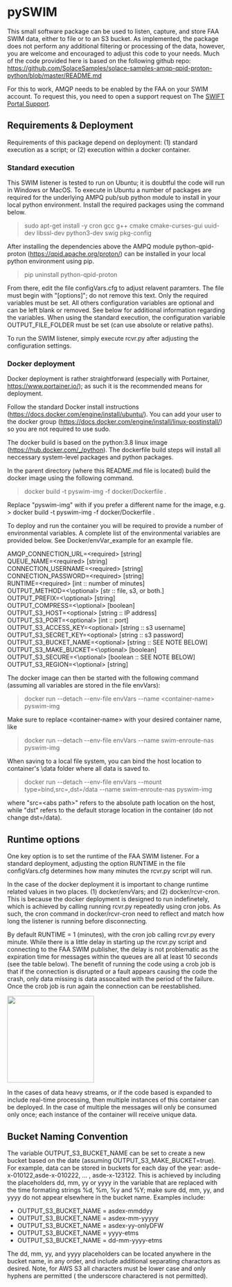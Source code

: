 # pySWIM
This small software package can be used to listen, capture, and store FAA SWIM data, either to file or to an S3 bucket.  As implemented, the package does not perform any additional filtering or processing of the data, however, you are welcome and encouraged to adjust this code to your needs.  Much of the code provided here is based on the following github repo: https://github.com/SolaceSamples/solace-samples-amqp-qpid-proton-python/blob/master/README.md  

For this to work, AMQP needs to be enabled by the FAA on your SWIM account. To request this, you need to open a support request on The [SWIFT Portal Support](https://support.swim.faa.gov/hc/en-us/requests/new).

## Requirements & Deployment
Requirements of this package depend on deployment: (1) standard execution as a script; or (2) execution within a docker container.

### Standard execution
This SWIM listener is tested to run on Ubuntu; it is doubtful the code will run in Windows or MacOS.  To execute in Ubuntu a number of packages are required for the underlying AMPQ pub/sub python module to install in your local python environment.  Install the required packages using the command below.

> sudo apt-get install -y cron gcc g++ cmake cmake-curses-gui uuid-dev libssl-dev python3-dev swig pkg-config

After installing the dependencies above the AMPQ module python-qpid-proton (https://qpid.apache.org/proton/) can be installed in your local python environment using pip.

> pip uninstall python-qpid-proton 

From there, edit the file configVars.cfg to adjust relavent paramters.  The file must begin with "[options]"; do not remove this text.  Only the required variables must be set.  All others configuration variables are optional and can be left blank or removed.  See below for additional information regarding the variables.  When using the standard execution, the configuration variable OUTPUT_FILE_FOLDER must be set (can use absolute or relative paths).

To run the SWIM listener, simply execute rcvr.py after adjusting the configuration settings.  

### Docker deployment
Docker deployment is rather straightforward (especially with Portainer, https://www.portainer.io/); as such it is the recommended means for deployment.  

Follow the standard Docker install instructions (https://docs.docker.com/engine/install/ubuntu/).  You can add your user to the docker group (https://docs.docker.com/engine/install/linux-postinstall/) so you are not required to use sudo.

The docker build is based on the python:3.8 linux image (https://hub.docker.com/_/python).  The dockerfile build steps will install all neccessary system-level packages and python packages.

In the parent directory (where this README.md file is located) build the docker image using the following command.  
> docker build -t pyswim-img -f docker/Dockerfile .
  
Replace "pyswim-img" with if you prefer a different name for the image, e.g. > docker build -t pyswim-img -f docker/Dockerfile .

To deploy and run the container you will be required to provide a number of environmental variables.  A complete list of the environmental variables are provided below.  See Docker/envVar_example for an example file.

AMQP_CONNECTION_URL=\<required\> [string] <br/>
QUEUE_NAME=\<required\> [string] <br/>
CONNECTION_USERNAME=\<required\> [string] <br/>
CONNECTION_PASSWORD=\<required\> [string] <br/>
RUNTIME=\<required\> [int :: number of minutes] <br/>
OUTPUT_METHOD=<\optional\> [str :: file, s3, or both.] <br/>
OUTPUT_PREFIX=<\optional\> [string] <br/>
OUTPUT_COMPRESS=<\optional\> [boolean] <br/>
OUTPUT_S3_HOST=\<optional\> [string :: IP address] <br/>
OUTPUT_S3_PORT=\<optional\> [int :: port] <br/>
OUTPUT_S3_ACCESS_KEY=\<optional\> [string :: s3 username] <br/>
OUTPUT_S3_SECRET_KEY=\<optional\> [string :: s3 password] <br/>
OUTPUT_S3_BUCKET_NAME=\<optional\> [string :: SEE NOTE BELOW] <br/>
OUTPUT_S3_MAKE_BUCKET=<\optional\> [boolean] <br/>
OUTPUT_S3_SECURE=<\optional\> [boolean :: SEE NOTE BELOW] <br/>
OUTPUT_S3_REGION=<\optional\> [string] <br/>

The docker image can then be started with the following command (assuming all variables are stored in the file envVars):
> docker run --detach --env-file envVars --name \<container-name\> pyswim-img

Make sure to replace \<container-name\> with your desired container name, like 
> docker run --detach --env-file envVars --name swim-enroute-nas pyswim-img

When saving to a local file system, you can bind the host location to container's \data folder where all data is saved to.
> docker run --detach --env-file envVars --mount type=bind,src=<abs path>,dst=/data --name swim-enroute-nas pyswim-img 

where "src=\<abs path\>" refers to the absolute path location on the host, while "dst" refers to the default storage location in the container (do not change dst=/data). 

  
## Runtime options
One key option is to set the runtime of the FAA SWIM listener.  For a standard deployment, adjusting the option RUNTIME in the file configVars.cfg determines how many minutes the rcvr.py script will run.
  
In the case of the docker deployment it is important to change runtime related values in two places.  (1) docker/envVars; and (2) docker/rcvr-cron. This is because the docker deployment is designed to run indefinetely, which is achieved by calling running rcvr.py repeatedly using cron jobs.  As such, the cron command in docker/rcvr-cron need to reflect and match how long the listener is running before disconnecting.
  
By default RUNTIME = 1 (minutes), with the cron job calling rcvr.py every minute.  While there is a little delay in starting up the rcvr.py script and connecting to the FAA SWIM publisher, the delay is not problematic as the expiration time for messages within the queues are all at least 10 seconds (see the table below).  The benefit of running the code using a crob job is that if the connection is disrupted or a fault appears causing the code the crash, only data missing is data assocaited with the period of the failure.  Once the crob job is run again the connection can be reestablished.
  
  <img src="https://user-images.githubusercontent.com/44214575/200968359-8b787342-39ca-4c8d-b796-9d28d44baa83.png" width="200" />

  In the cases of data heavy streams, or if the code based is expanded to include real-time processing, then multiple instances of this container can be deployed.  In the case of multiple the messages will only be consumed only once; each instance of the container will receive unique data.
  
  ## Bucket Naming Convention
  The variable OUTPUT_S3_BUCKET_NAME can be set to create a new bucket based on the date (assuming OUTPUT_S3_MAKE_BUCKET=true).  For example, data can be stored in buckets for each day of the year: asde-x-010122,asde-x-010222, ... , asde-x-123122.  This is achieved by including the placeholders dd, mm, yy or yyyy in the variable that are replaced with the time formating strings %d, %m, %y and %Y;  make sure dd, mm, yy, and yyyy do not appear elsewhere in the bucket name.  Examples include:
  * OUTPUT_S3_BUCKET_NAME = asdex-mmddyy
  * OUTPUT_S3_BUCKET_NAME = asdex-mm-yyyyy
  * OUTPUT_S3_BUCKET_NAME = asdex-yy-onlyDFW
  * OUTPUT_S3_BUCKET_NAME = yyyy-etms
  * OUTPUT_S3_BUCKET_NAME = dd-mm-yyyy-etms
  
  The dd, mm, yy, and yyyy placeholders can be located anywhere in the bucket name, in any order, and include additional separating charactors as desired.  Note, for AWS S3 all characters must be lower case and only hyphens are permitted ( the underscore charactered is not permitted).
  
  
  
  

  
